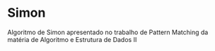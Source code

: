 # Simon
Algoritmo de Simon apresentado no trabalho de Pattern Matching da matéria de Algoritmo e Estrutura de Dados II
